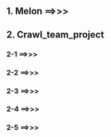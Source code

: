 ## 1. Melon  ==>>>  

## 2. Crawl_team_project  

  ### 2-1  ==>>>
  ### 2-2  ==>>>
  ### 2-3  ==>>>
  ### 2-4  ==>>>
  ### 2-5  ==>>>
